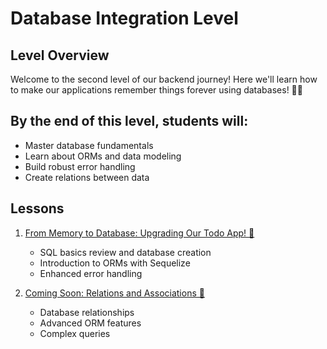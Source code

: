 # Database Integration Level

## Level Overview
Welcome to the second level of our backend journey! Here we'll learn how to make our applications remember things forever using databases! 🧙‍♂️

## By the end of this level, students will:
- Master database fundamentals
- Learn about ORMs and data modeling
- Build robust error handling
- Create relations between data

## Lessons
1. [From Memory to Database: Upgrading Our Todo App! 🔄](./lesson-1)
   - SQL basics review and database creation
   - Introduction to ORMs with Sequelize
   - Enhanced error handling

2. [Coming Soon: Relations and Associations 🤝](./lesson-2)
   - Database relationships
   - Advanced ORM features
   - Complex queries
